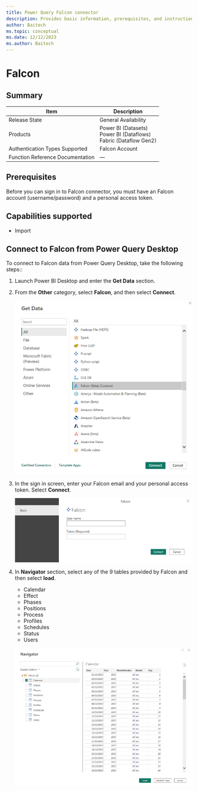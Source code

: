 ```yaml
---
title: Power Query Falcon connector
description: Provides basic information, prerequisites, and instructions on how to connect to Falcon app.
author: Baitech
ms.topic: conceptual
ms.date: 12/12/2023
ms.author: Baitech
---
```


# Falcon

## Summary

| Item | Description |
| ---- | ----------- |
| Release State | General Availability |
| Products | Power BI (Datasets)<br/>Power BI (Dataflows)<br/>Fabric (Dataflow Gen2) |
| Authentication Types Supported | Falcon Account |
| Function Reference Documentation | &mdash; |

## Prerequisites

Before you can sign in to Falcon connector, you must have an Falcon account (username/password) and a personal access token.

## Capabilities supported

* Import

## Connect to Falcon from Power Query Desktop

To connect to Falcon data from Power Query Desktop, take the following steps::

1. Launch Power BI Desktop and enter the **Get Data** section.

2. From the **Other** category, select **Falcon**, and then select **Connect**.

   ![Get Data.](media/falcon/Falcon_Get_Data.png)

3. In the sign in screen, enter your Falcon email and your personal access token. Select **Connect**.

   ![Login.](media/falcon/Falcon_Sign_in.png)

4. In **Navigator** section, select any of the 9 tables provided by Falcon and then select **load**.
   * Calendar
   * Effect
   * Phases
   * Positions
   * Process
   * Profiles
   * Schedules
   * Status
   * Users

   ![Navigator.](media/falcon/Falcon_Navigator.png)
